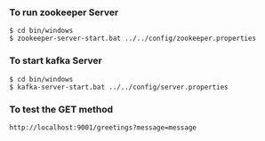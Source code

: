 ### To run zookeeper Server
```
$ cd bin/windows
$ zookeeper-server-start.bat ../../config/zookeeper.properties
```
### To start kafka Server
```
$ cd bin/windows
$ kafka-server-start.bat ../../config/server.properties
```
### To test the GET method
```
http://localhost:9001/greetings?message=message
```
